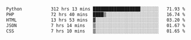 <!--START_SECTION:waka-->

```txt
Python           312 hrs 13 mins ██████████████████░░░░░░░   71.93 %
PHP              72 hrs 40 mins  ████▒░░░░░░░░░░░░░░░░░░░░   16.74 %
HTML             13 hrs 53 mins  ▓░░░░░░░░░░░░░░░░░░░░░░░░   03.20 %
JSON             7 hrs 14 mins   ▒░░░░░░░░░░░░░░░░░░░░░░░░   01.67 %
CSS              7 hrs 10 mins   ▒░░░░░░░░░░░░░░░░░░░░░░░░   01.65 %
```

<!--END_SECTION:waka-->
